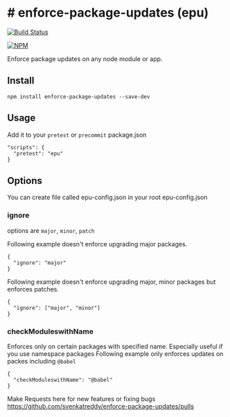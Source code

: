 # # enforce-package-updates (epu)

[![Build Status](https://travis-ci.org/svenkatreddy/enforce-package-updates.svg?branch=master)](https://travis-ci.org/svenkatreddy/enforce-package-updates)

[![NPM](https://nodei.co/npm/enforce-package-updates.png?stars=true)](https://nodei.co/npm/enforce-package-updates/)

Enforce package updates on any node module or app.

## Install
```
npm install enforce-package-updates --save-dev
```

## Usage
Add it to your `pretest` or `precommit`
package.json
```
"scripts": {
  "pretest": "epu"
}
```


## Options
You can create file called epu-config.json in your root
epu-config.json

### ignore 
options are `major`, `minor`, `patch`

Following example doesn't enforce upgrading major packages.
```
{
  "ignore": "major"
}
```

Following example doesn't enforce upgrading major, minor packages but enforces patches.
```
{
  "ignore": ["major", "minor"]
}
```

### checkModuleswithName 
Enforces only on certain packages with specified name.
Especially useful if you use namespace packages
Following example only enforces updates on packes including `@babel`
```
{
  "checkModuleswithName": "@babel"
}
```

Make Requests here for new features or fixing bugs
https://github.com/svenkatreddy/enforce-package-updates/pulls
